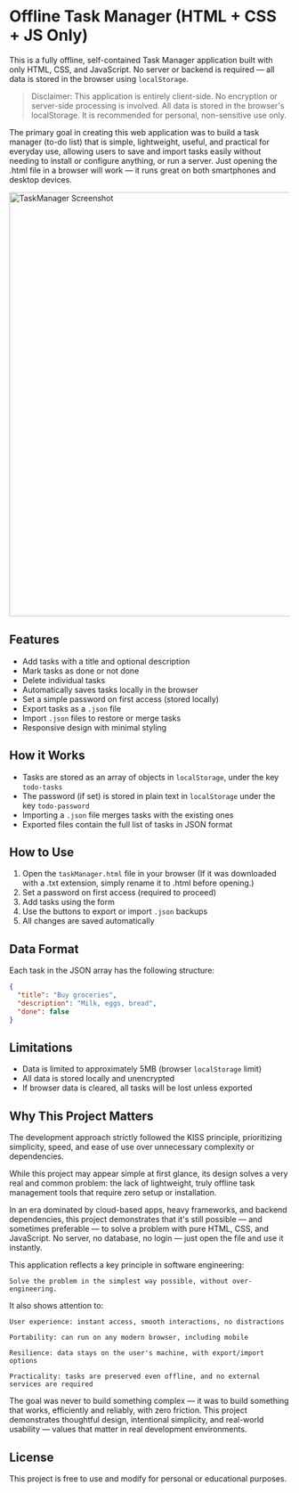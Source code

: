 # Offline Task Manager (HTML + CSS + JS Only)

This is a fully offline, self-contained Task Manager application built with only HTML, CSS, and JavaScript. No server or backend is required — all data is stored in the browser using `localStorage`.

> Disclaimer: This application is entirely client-side. No encryption or server-side processing is involved. All data is stored in the browser's localStorage. It is recommended for personal, non-sensitive use only.

The primary goal in creating this web application was to build a task manager (to-do list) that is simple, lightweight, useful, and practical for everyday use, allowing users to save and import tasks easily without needing to install or configure anything, or run a server. Just opening the .html file in a browser will work — it runs great on both smartphones and desktop devices.

<img width="536" height="762" alt="TaskManager Screenshot" src="https://github.com/user-attachments/assets/bade7089-3c1f-495c-8045-6ddbe2b66ec8" />

## Features

- Add tasks with a title and optional description
- Mark tasks as done or not done
- Delete individual tasks
- Automatically saves tasks locally in the browser
- Set a simple password on first access (stored locally)
- Export tasks as a `.json` file
- Import `.json` files to restore or merge tasks
- Responsive design with minimal styling

## How it Works

- Tasks are stored as an array of objects in `localStorage`, under the key `todo-tasks`
- The password (if set) is stored in plain text in `localStorage` under the key `todo-password`
- Importing a `.json` file merges tasks with the existing ones
- Exported files contain the full list of tasks in JSON format

## How to Use

1. Open the `taskManager.html` file in your browser (If it was downloaded with a .txt extension, simply rename it to .html before opening.)
2. Set a password on first access (required to proceed)
3. Add tasks using the form
4. Use the buttons to export or import `.json` backups
5. All changes are saved automatically

## Data Format

Each task in the JSON array has the following structure:

```json
{
  "title": "Buy groceries",
  "description": "Milk, eggs, bread",
  "done": false
}
```

## Limitations

- Data is limited to approximately 5MB (browser `localStorage` limit)
- All data is stored locally and unencrypted
- If browser data is cleared, all tasks will be lost unless exported


## Why This Project Matters
The development approach strictly followed the KISS principle, prioritizing simplicity, speed, and ease of use over unnecessary complexity or dependencies.

While this project may appear simple at first glance, its design solves a very real and common problem: the lack of lightweight, truly offline task management tools that require zero setup or installation.

In an era dominated by cloud-based apps, heavy frameworks, and backend dependencies, this project demonstrates that it's still possible — and sometimes preferable — to solve a problem with pure HTML, CSS, and JavaScript. No server, no database, no login — just open the file and use it instantly.

This application reflects a key principle in software engineering:

    Solve the problem in the simplest way possible, without over-engineering.

It also shows attention to:

    User experience: instant access, smooth interactions, no distractions

    Portability: can run on any modern browser, including mobile

    Resilience: data stays on the user's machine, with export/import options

    Practicality: tasks are preserved even offline, and no external services are required

The goal was never to build something complex — it was to build something that works, efficiently and reliably, with zero friction. This project demonstrates thoughtful design, intentional simplicity, and real-world usability — values that matter in real development environments.


## License

This project is free to use and modify for personal or educational purposes.
